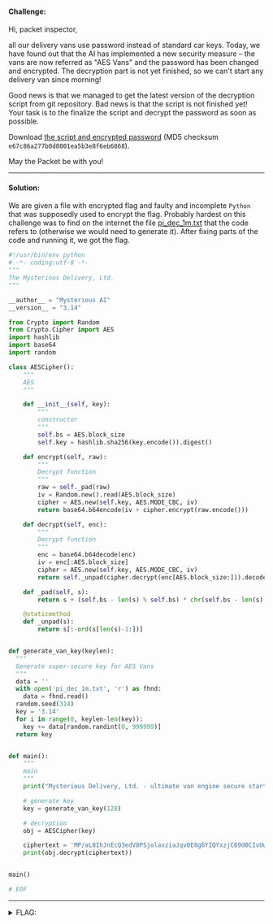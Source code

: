 #### Challenge:

Hi, packet inspector,

all our delivery vans use password instead of standard car keys. Today, we have found out that the AI has implemented a new security measure &ndash; the vans are now referred as "AES Vans" and the password has been changed and encrypted. The decryption part is not yet finished, so we can't start any delivery van since morning!

Good news is that we managed to get the latest version of the decryption script from git repository. Bad news is that the script is not finished yet! Your task is to the finalize the script and decrypt the password as soon as possible.

Download [the script and encrypted password](./van_keys.zip ":ignore") (MD5 checksum `e67c86a277b0d8001ea5b3e8f6eb6868`).

May the Packet be with you!

---

#### Solution:

We are given a file with encrypted flag and faulty and incomplete `Python` that was supposedly used to encrypt the flag. Probably hardest on this challenge was to find on the internet the file [pi_dec_1m.txt](https://www.pi2e.ch/blog/wp-content/uploads/2017/03/pi_dec_1m.txt) that the code refers to (otherwise we would need to generate it). After fixing parts of the code and running it, we got the flag.

```python
#!/usr/bin/env python
# -*- coding:utf-8 -*-
"""
The Mysterious Delivery, Ltd.
"""

__author__ = "Mysterious AI"
__version__ = "3.14"

from Crypto import Random
from Crypto.Cipher import AES
import hashlib
import base64
import random

class AESCipher():
    """
    AES
    """

    def __init__(self, key):
        """
        constructor
        """
        self.bs = AES.block_size
        self.key = hashlib.sha256(key.encode()).digest()

    def encrypt(self, raw):
        """
        Decrypt function
        """
        raw = self._pad(raw)
        iv = Random.new().read(AES.block_size)
        cipher = AES.new(self.key, AES.MODE_CBC, iv)
        return base64.b64encode(iv + cipher.encrypt(raw.encode()))

    def decrypt(self, enc):
        """
        Decrypt function
        """
        enc = base64.b64decode(enc)
        iv = enc[:AES.block_size]
        cipher = AES.new(self.key, AES.MODE_CBC, iv)
        return self._unpad(cipher.decrypt(enc[AES.block_size:])).decode('utf-8')

    def _pad(self, s):
        return s + (self.bs - len(s) % self.bs) * chr(self.bs - len(s) % self.bs)

    @staticmethod
    def _unpad(s):
        return s[:-ord(s[len(s)-1:])]


def generate_van_key(keylen):
  """
  Generate super-secure key for AES Vans
  """
  data = ''
  with open('pi_dec_1m.txt', 'r') as fhnd:
    data = fhnd.read()
  random.seed(314)
  key = '3.14'
  for i in range(0, keylen-len(key)):
    key += data[random.randint(0, 999999)]
  return key


def main():
    """
    main
    """
    print("Mysterious Delivery, Ltd. - ultimate van engine secure start")

    # generate key
    key = generate_van_key(128)

    # decryption
    obj = AESCipher(key)

    ciphertext = 'MP/aL8IhJnEcQ3edV8PSjolaxziaJqv0E8g6YIQYxzjC69d0CIvUwtOGtt3EbNJk'
    print(obj.decrypt(ciphertext))


main()

# EOF

```

---

<details><summary>FLAG:</summary>

```
FLAG{ITRD-Pyuv-JuLt-9zpM}
```

</details>
<br/>
